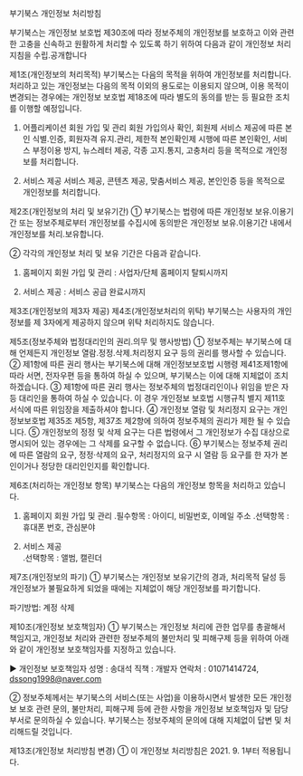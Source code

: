 부기북스 개인정보 처리방침

부기북스는 개인정보 보호법 제30조에 따라 정보주체의 개인정보를 보호하고 이와 관련한 고충을 신속하고 원활하게 처리할 수 있도록 하기 위하여 다음과 같이 개인정보 처리지침을 수립․공개합니다

제1조(개인정보의 처리목적) 부기북스는 다음의 목적을 위하여 개인정보를 처리합니다. 처리하고 있는 개인정보는 다음의 목적 이외의 용도로는 이용되지 않으며, 이용 목적이 변경되는 경우에는 개인정보 보호법 제18조에 따라 별도의 동의를 받는 등 필요한 조치를 이행할 예정입니다. 

  1. 어플리케이션 회원 가입 및 관리 
     회원 가입의사 확인, 회원제 서비스 제공에 따른 본인 식별․인증, 회원자격 유지․관리, 제한적 본인확인제 시행에 따른 본인확인, 서비스 부정이용 방지, 뉴스레터 제공, 각종 고지․통지, 고충처리 등을 목적으로 개인정보를 처리합니다. 

  2. 서비스 제공 
     서비스 제공, 콘텐츠 제공, 맞춤서비스 제공, 본인인증 등을 목적으로 개인정보를 처리합니다. 

 제2조(개인정보의 처리 및 보유기간) ① 부기북스는 법령에 따른 개인정보 보유․이용기간 또는 정보주체로부터 개인정보를 수집시에 동의받은 개인정보 보유․이용기간 내에서 개인정보를 처리․보유합니다. 

   ② 각각의 개인정보 처리 및 보유 기간은 다음과 같습니다. 

   1. 홈페이지 회원 가입 및 관리 : 사업자/단체 홈페이지 탈퇴시까지 

   2. 서비스 제공 : 서비스 공급 완료시까지

제3조(개인정보의 제3자 제공) 제4조(개인정보처리의 위탁) 부기북스는 사용자의 개인정보를 제 3자에게 제공하지 않으며 위탁 처리하지도 않습니다.

 제5조(정보주체와 법정대리인의 권리․의무 및 행사방법) ① 정보주체는 부기북스에 대해 언제든지 개인정보 열람․정정․삭제․처리정지 요구 등의 권리를 행사할 수 있습니다.
   ② 제1항에 따른 권리 행사는  부기북스에 대해 개인정보보호법 시행령 제41조제1항에 따라 서면, 전자우편 등을 통하여 하실 수 있으며, 부기북스는 이에 대해 지체없이 조치하겠습니다. 
   ③ 제1항에 따른 권리 행사는 정보주체의 법정대리인이나 위임을 받은 자 등 대리인을 통하여 하실 수 있습니다. 이 경우 개인정보 보호법 시행규칙 별지 제11호 서식에 따른 위임장을 제출하셔야 합니다. 
   ④ 개인정보 열람 및 처리정지 요구는 개인정보보호법 제35조 제5항, 제37조 제2항에 의하여 정보주체의 권리가 제한 될 수 있습니다. 
   ⑤ 개인정보의 정정 및 삭제 요구는 다른 법령에서 그 개인정보가 수집 대상으로 명시되어 있는 경우에는 그 삭제를 요구할 수 없습니다. 
   ⑥ 부기북스는 정보주체 권리에 따른 열람의 요구, 정정·삭제의 요구, 처리정지의 요구 시 열람 등 요구를 한 자가 본인이거나 정당한 대리인인지를 확인합니다. 
   
 제6조(처리하는 개인정보 항목) 부기북스는 다음의 개인정보 항목을 처리하고 있습니다. 

  1. 홈페이지 회원 가입 및 관리 
    ․필수항목 : 아이디, 비밀번호, 이메일 주소
    ․선택항목 : 휴대폰 번호, 관심분야

  2. 서비스 제공  
    ․선택항목 : 앨범, 캘린더
    
 제7조(개인정보의 파기) ① 부기북스는 개인정보 보유기간의 경과, 처리목적 달성 등 개인정보가 불필요하게 되었을 때에는 지체없이 해당 개인정보를 파기합니다. 
 
  파기방법: 계정 삭제

 제10조(개인정보 보호책임자) ① 부기북스는 개인정보 처리에 관한 업무를 총괄해서 책임지고, 개인정보 처리와 관련한 정보주체의 불만처리 및 피해구제 등을 위하여 아래와 같이 개인정보 보호책임자를 지정하고 있습니다. 

   ▶ 개인정보 보호책임자 
       성명 : 송대석
       직책 : 개발자
       연락처 : 01071414724, dssong1998@naver.com

  ② 정보주체께서는 부기북스의 서비스(또는 사업)을 이용하시면서 발생한 모든 개인정보 보호 관련 문의, 불만처리, 피해구제 등에 관한 사항을 개인정보 보호책임자 및 담당부서로 문의하실 수 있습니다. 부기북스는 정보주체의 문의에 대해 지체없이 답변 및 처리해드릴 것입니다. 
  
   제13조(개인정보 처리방침 변경) ① 이 개인정보 처리방침은 2021. 9. 1부터 적용됩니다.
